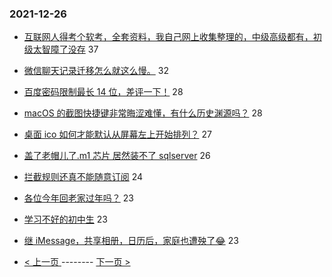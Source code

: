 ### 2021-12-26 
- [互联网人得考个软考，全套资料，我自己网上收集整理的，中级高级都有，初级太智障了没存](https://www.v2ex.com/t/824483) 37
- [微信聊天记录迁移怎么就这么慢。](https://www.v2ex.com/t/824473) 32
- [百度密码限制最长 14 位，差评一下！](https://www.v2ex.com/t/824424) 28
- [macOS 的截图快捷键非常晦涩难懂，有什么历史渊源吗？](https://www.v2ex.com/t/824516) 28
- [桌面 ico 如何才能默认从屏幕左上开始排列？](https://www.v2ex.com/t/824435) 27
- [盖了老帽儿了.m1 芯片 居然装不了 sqlserver](https://www.v2ex.com/t/824480) 26
- [拦截规则还真不能随意订阅](https://www.v2ex.com/t/824463) 24
- [各位今年回老家过年吗？](https://www.v2ex.com/t/824457) 23
- [学习不好的初中生](https://www.v2ex.com/t/824502) 23
- [继 iMessage，共享相册，日历后，家庭也遭殃了😂](https://www.v2ex.com/t/824506) 23 

- [ < 上一页 ](https://github.com/able8/v2ex-hot-record/blob/master/2021-12-25.md) -------- [ 下一页 > ](https://github.com/able8/v2ex-hot-record/blob/master/2021-12-27.md)